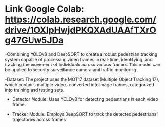 # Link Google Colab: https://colab.research.google.com/drive/1OXlpHwjdPKQXAdUAAfTXrOg47GUw5JDa

-Combining YOLOv8 and DeepSORT to create a robust pedestrian tracking system capable of processing video frames in real-time, identifying, and tracking the movement of individuals across various frames. This model can be applied to security surveillance camera and traffic monitoring.

-Dataset: The project uses the MOT17 dataset (Multiple Object Tracking 17), which contains multiple videos converted into image frames, categorized into training and testing sets.

- Detector Module: Uses YOLOv8 for detecting pedestrians in each video frame.

- Tracker Module: Employs DeepSORT to track the detected pedestrians' trajectories across frames.


